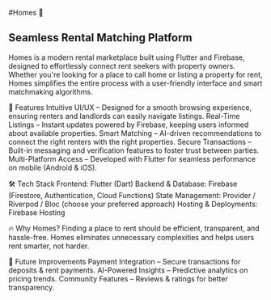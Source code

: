 #Homes 🏡

## Seamless Rental Matching Platform
Homes is a modern rental marketplace built using Flutter and Firebase, designed to effortlessly connect rent seekers with property owners. Whether you're looking for a place to call home or listing a property for rent, Homes simplifies the entire process with a user-friendly interface and smart matchmaking algorithms.


🚀 Features
Intuitive UI/UX – Designed for a smooth browsing experience, ensuring renters and landlords can easily navigate listings.
Real-Time Listings – Instant updates powered by Firebase, keeping users informed about available properties.
Smart Matching – AI-driven recommendations to connect the right renters with the right properties.
Secure Transactions – Built-in messaging and verification features to foster trust between parties.
Multi-Platform Access – Developed with Flutter for seamless performance on mobile (Android & iOS).


🛠 Tech Stack
Frontend: Flutter (Dart)
Backend & Database: Firebase (Firestore, Authentication, Cloud Functions)
State Management: Provider / Riverpod / Bloc (choose your preferred approach)
Hosting & Deployments: Firebase Hosting


🔥 Why Homes?
Finding a place to rent should be efficient, transparent, and hassle-free. Homes eliminates unnecessary complexities and helps users rent smarter, not harder.


🎯 Future Improvements
Payment Integration – Secure transactions for deposits & rent payments.
AI-Powered Insights – Predictive analytics on pricing trends.
Community Features – Reviews & ratings for better transparency.
